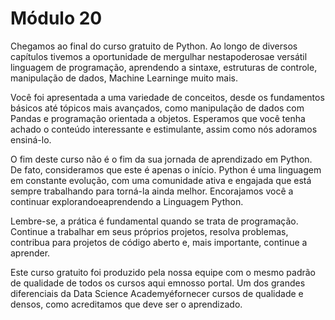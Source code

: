 # Módulo 20

Chegamos ao final do curso gratuito de Python. Ao longo de diversos capítulos tivemos a oportunidade de mergulhar nestapoderosae versátil linguagem de programação, aprendendo a sintaxe, estruturas de controle, manipulação de dados, Machine Learninge muito mais.

Você foi apresentada a uma variedade de conceitos, desde os fundamentos básicos até tópicos mais avançados, como manipulação de dados com Pandas e programação orientada a objetos. Esperamos que você tenha achado o conteúdo interessante e estimulante, assim como nós adoramos ensiná-lo.

O  fim  deste  curso  não  é  o  fim  da  sua  jornada  de  aprendizado  em  Python.  De  fato, consideramos que este é apenas o início. Python é uma linguagem em constante evolução, com uma comunidade ativa e engajada que está sempre trabalhando para torná-la ainda melhor. Encorajamos você a continuar explorandoeaprendendo a Linguagem Python.

Lembre-se,  a  prática  é  fundamental  quando  se  trata  de programação.  Continue  a trabalhar  em  seus  próprios  projetos,  resolva  problemas,  contribua  para  projetos de  código aberto e, mais importante, continue a aprender.

Este curso gratuito foi produzido pela nossa equipe com o mesmo padrão de qualidade de todos os cursos aqui emnosso portal. Um dos grandes diferenciais da Data Science Academyéfornecer cursos de qualidade e densos, como acreditamos que deve ser o aprendizado.